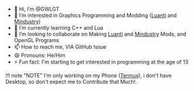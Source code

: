- 👋 Hi, I’m @GWLGT
- 👀 I’m interested in Graphics Programming and Modding ([Luanti](https://github.com/luanti-org/luanti) and [Mindustry](https://github.com/Anuken/Mindustry))
- 🌱 I’m currently learning C++ and Lua
- 💞️ I’m looking to collaborate on Making [Luanti](https://github.com/luanti-org/luanti) and [Mindustry](https://github.com/Anuken/Mindustry) Mods, and OpenGL Programs
- 📫 How to reach me, VIA GitHub Issue
- 😄 Pronouns: He/Him
- ⚡ Fun fact: I'm starting to get interested in programming at the age of 13

!!! note "NOTE"
    I'm only working on my Phone ([Termux](https://github.com/termux/termux-app)), i don't have Desktop, so don't expect me to Contribute that Much!.

<!---
GWLGT/GWLGT is a ✨ special ✨ repository because its `README.md` (this file) appears on your GitHub profile.
You can click the Preview link to take a look at your changes.
--->
